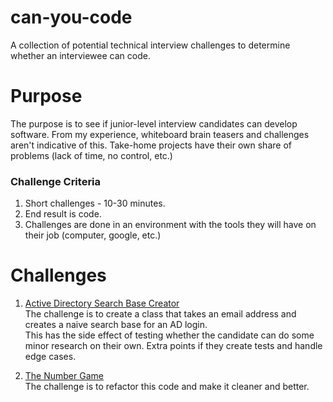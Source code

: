 # can-you-code
A collection of potential technical interview challenges to determine whether an interviewee can code.

# Purpose
The purpose is to see if junior-level interview candidates can develop software. From my experience, whiteboard brain teasers and challenges aren't indicative of this. Take-home projects have their own share of problems (lack of time, no control, etc.)

### Challenge Criteria
1. Short challenges - 10-30 minutes.
2. End result is code.
3. Challenges are done in an environment with the tools they will have on their job (computer, google, etc.)

# Challenges
1. [Active Directory Search Base Creator](https://gist.github.com/JGefroh/04872f8648b7712051b2)  
The challenge is to create a class that takes an email address and creates a naive search base for an AD login.  
This has the side effect of testing whether the candidate can do some minor research on their own.
Extra points if they create tests and handle edge cases.

2. [The Number Game](https://gist.github.com/JGefroh/111fc6ca61db239ddd54)  
The challenge is to refactor this code and make it cleaner and better.
